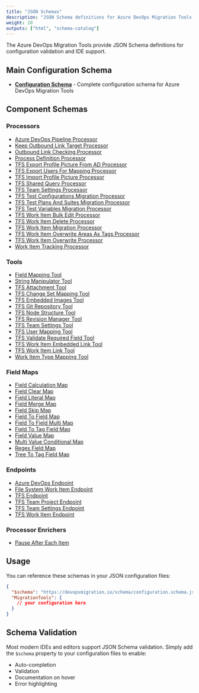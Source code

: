 ```yaml
---
title: "JSON Schemas"
description: "JSON Schema definitions for Azure DevOps Migration Tools configuration"
weight: 10
outputs: ["html", "schema-catalog"]
---
```


The Azure DevOps Migration Tools provide JSON Schema definitions for configuration validation and IDE support.

## Main Configuration Schema

- **[Configuration Schema](configuration.schema.json)** - Complete configuration schema for Azure DevOps Migration Tools

## Component Schemas

### Processors

- [Azure DevOps Pipeline Processor](schema.processors.azuredevopspipelineprocessor.json)
- [Keep Outbound Link Target Processor](schema.processors.keepoutboundlinktargetprocessor.json)
- [Outbound Link Checking Processor](schema.processors.outboundlinkcheckingprocessor.json)
- [Process Definition Processor](schema.processors.processdefinitionprocessor.json)
- [TFS Export Profile Picture From AD Processor](schema.processors.tfsexportprofilepicturefromadprocessor.json)
- [TFS Export Users For Mapping Processor](schema.processors.tfsexportusersformappingprocessor.json)
- [TFS Import Profile Picture Processor](schema.processors.tfsimportprofilepictureprocessor.json)
- [TFS Shared Query Processor](schema.processors.tfssharedqueryprocessor.json)
- [TFS Team Settings Processor](schema.processors.tfsteamsettingsprocessor.json)
- [TFS Test Configurations Migration Processor](schema.processors.tfstestconfigurationsmigrationprocessor.json)
- [TFS Test Plans And Suites Migration Processor](schema.processors.tfstestplansandsuitesmigrationprocessor.json)
- [TFS Test Variables Migration Processor](schema.processors.tfstestvariablesmigrationprocessor.json)
- [TFS Work Item Bulk Edit Processor](schema.processors.tfsworkitembulkeditprocessor.json)
- [TFS Work Item Delete Processor](schema.processors.tfsworkitemdeleteprocessor.json)
- [TFS Work Item Migration Processor](schema.processors.tfsworkitemmigrationprocessor.json)
- [TFS Work Item Overwrite Areas As Tags Processor](schema.processors.tfsworkitemoverwriteareasastagsprocessor.json)
- [TFS Work Item Overwrite Processor](schema.processors.tfsworkitemoverwriteprocessor.json)
- [Work Item Tracking Processor](schema.processors.workitemtrackingprocessor.json)

### Tools

- [Field Mapping Tool](schema.tools.fieldmappingtool.json)
- [String Manipulator Tool](schema.tools.stringmanipulatortool.json)
- [TFS Attachment Tool](schema.tools.tfsattachmenttool.json)
- [TFS Change Set Mapping Tool](schema.tools.tfschangesetmappingtool.json)
- [TFS Embedded Images Tool](schema.tools.tfsembededimagestool.json)
- [TFS Git Repository Tool](schema.tools.tfsgitrepositorytool.json)
- [TFS Node Structure Tool](schema.tools.tfsnodestructuretool.json)
- [TFS Revision Manager Tool](schema.tools.tfsrevisionmanagertool.json)
- [TFS Team Settings Tool](schema.tools.tfsteamsettingstool.json)
- [TFS User Mapping Tool](schema.tools.tfsusermappingtool.json)
- [TFS Validate Required Field Tool](schema.tools.tfsvalidaterequiredfieldtool.json)
- [TFS Work Item Embedded Link Tool](schema.tools.tfsworkitemembededlinktool.json)
- [TFS Work Item Link Tool](schema.tools.tfsworkitemlinktool.json)
- [Work Item Type Mapping Tool](schema.tools.workitemtypemappingtool.json)

### Field Maps

- [Field Calculation Map](schema.fieldmaps.fieldcalculationmap.json)
- [Field Clear Map](schema.fieldmaps.fieldclearmap.json)
- [Field Literal Map](schema.fieldmaps.fieldliteralmap.json)
- [Field Merge Map](schema.fieldmaps.fieldmergemap.json)
- [Field Skip Map](schema.fieldmaps.fieldskipmap.json)
- [Field To Field Map](schema.fieldmaps.fieldtofieldmap.json)
- [Field To Field Multi Map](schema.fieldmaps.fieldtofieldmultimap.json)
- [Field To Tag Field Map](schema.fieldmaps.fieldtotagfieldmap.json)
- [Field Value Map](schema.fieldmaps.fieldvaluemap.json)
- [Multi Value Conditional Map](schema.fieldmaps.multivalueconditionalmap.json)
- [Regex Field Map](schema.fieldmaps.regexfieldmap.json)
- [Tree To Tag Field Map](schema.fieldmaps.treetotagfieldmap.json)

### Endpoints

- [Azure DevOps Endpoint](schema.endpoints.azuredevopsendpoint.json)
- [File System Work Item Endpoint](schema.endpoints.filesystemworkitemendpoint.json)
- [TFS Endpoint](schema.endpoints.tfsendpoint.json)
- [TFS Team Project Endpoint](schema.endpoints.tfsteamprojectendpoint.json)
- [TFS Team Settings Endpoint](schema.endpoints.tfsteamsettingsendpoint.json)
- [TFS Work Item Endpoint](schema.endpoints.tfsworkitemendpoint.json)

### Processor Enrichers

- [Pause After Each Item](schema.processorenrichers.pauseaftereachitem.json)

## Usage

You can reference these schemas in your JSON configuration files:

```json
{
  "$schema": "https://devopsmigration.io/schema/configuration.schema.json",
  "MigrationTools": {
    // your configuration here
  }
}
```

## Schema Validation

Most modern IDEs and editors support JSON Schema validation. Simply add the `$schema` property to your configuration files to enable:

- Auto-completion
- Validation
- Documentation on hover
- Error highlighting
